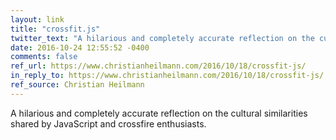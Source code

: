 ```yaml
---
layout: link
title: "crossfit.js"
twitter_text: "A hilarious and completely accurate reflection on the cultural similarities shared by JavaScript and crossfire enthusiasts."
date: 2016-10-24 12:55:52 -0400
comments: false
ref_url: https://www.christianheilmann.com/2016/10/18/crossfit-js/
in_reply_to: https://www.christianheilmann.com/2016/10/18/crossfit-js/
ref_source: Christian Heilmann
---
```


A hilarious and completely accurate reflection on the cultural similarities shared by JavaScript and crossfire enthusiasts.